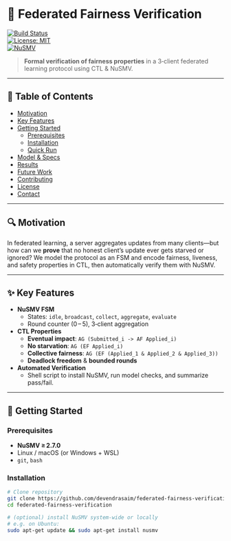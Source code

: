# 🚀 Federated Fairness Verification

[![Build Status](https://github.com/your‑username/federated-fairness-verification/actions/workflows/ci.yml/badge.svg)](https://github.com/your‑username/federated-fairness-verification/actions)  
[![License: MIT](https://img.shields.io/badge/License-MIT-yellow.svg)](LICENSE)  
[![NuSMV](https://img.shields.io/badge/NuSMV-v2.7.0-blue.svg)](http://nusmv.fbk.eu/)

> **Formal verification of fairness properties** in a 3‑client federated learning protocol using CTL & NuSMV.

---

## 📖 Table of Contents

- [Motivation](#-motivation)  
- [Key Features](#-key-features)  
- [Getting Started](#-getting-started)  
  - [Prerequisites](#prerequisites)  
  - [Installation](#installation)  
  - [Quick Run](#quick-run)  
- [Model & Specs](#-model--specs)  
- [Results](#-results)  
- [Future Work](#-future-work)  
- [Contributing](#-contributing)  
- [License](#-license)  
- [Contact](#-contact)  

---

## 🔍 Motivation

In federated learning, a server aggregates updates from many clients—but how can we **prove** that no honest client’s update ever gets starved or ignored? We model the protocol as an FSM and encode fairness, liveness, and safety properties in CTL, then automatically verify them with NuSMV.

---

## ✨ Key Features

- **NuSMV FSM**  
  - States: `idle`, `broadcast`, `collect`, `aggregate`, `evaluate`  
  - Round counter (0 – 5), 3‐client aggregation  
- **CTL Properties**  
  - **Eventual impact**: `AG (Submitted_i -> AF Applied_i)`  
  - **No starvation**: `AG (EF Applied_i)`  
  - **Collective fairness**: `AG (EF (Applied_1 & Applied_2 & Applied_3))`  
  - **Deadlock freedom** & **bounded rounds**  
- **Automated Verification**  
  - Shell script to install NuSMV, run model checks, and summarize pass/fail.  

---

## 🚀 Getting Started

### Prerequisites

- **NuSMV ≥ 2.7.0**  
- Linux / macOS (or Windows + WSL)  
- `git`, `bash`

### Installation

```bash
# Clone repository
git clone https://github.com/devendrasaim/federated-fairness-verification.git
cd federated-fairness-verification

# (optional) install NuSMV system‑wide or locally
# e.g. on Ubuntu:
sudo apt-get update && sudo apt-get install nusmv
